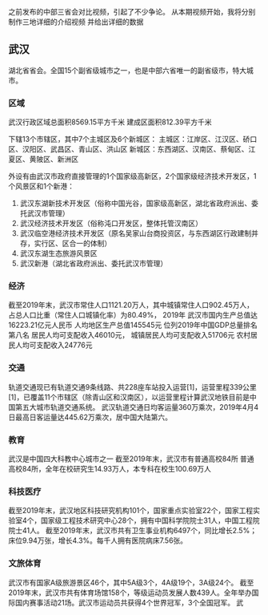 
之前发布的中部三省会对比视频，引起了不少争论。
从本期视频开始，我将分别制作三地详细的介绍视频
并给出详细的数据

## 武汉

湖北省省会。全国15个副省级城市之一，也是中部六省唯一的副省级市，特大城市。

### 区域

武汉行政区域总面积8569.15平方千米
建成区面积812.39平方千米

下辖13个市辖区，其中7个主城区及6个新城区：
主城区：江岸区、江汉区、硚口区、汉阳区、武昌区、青山区、洪山区
新城区：东西湖区、汉南区、蔡甸区、江夏区、黄陂区、新洲区

外设有由武汉市政府直接管理的1个国家级高新区，2个国家级经济技术开发区，1个风景区和1个新港：
1. 武汉东湖新技术开发区（俗称中国光谷，国家级高新区，湖北省政府派出、委托武汉市管理）
2. 武汉经济技术开发区（俗称沌口开发区，整体托管汉南区）
3. 武汉临空港经济技术开发区（原名吴家山台商投资区，与东西湖区行政建制并存，实行区、区合一的体制）
4. 武汉东湖生态旅游风景区
5. 武汉新港（湖北省政府派出、委托武汉市管理）

### 经济
截至2019年末，武汉市常住人口1121.20万人，其中城镇常住人口902.45万人，占总人口比重（常住人口城镇化率）为80.49%，
2019年
武汉市国内生产总值达16223.21亿元人民币
人均地区生产总值145545元 位列2019年中国GDP总量排名第八名
居民人均可支配收入46010元，
城镇居民人均可支配收入51706元
农村居民人均可支配收入24776元

### 交通

轨道交通现已有轨道交通9条线路、共228座车站投入运营[1]，运营里程339公里[1]，已覆盖11个市辖区（除青山区和汉南区），以运营里程计算武汉地铁目前是中国第五大城市轨道交通系统。
武汉轨道交通日均客运量360万乘次，2019年4月4日最高日客运量达445.62万乘次，居中国大陆第六。

### 教育

武汉是中国四大科教中心城市之一
截至2019年末，武汉市有普通高校84所
普通高校84所，全年在校研究生14.93万人，本专科在校生100.69万人

### 科技医疗

截至2019年末，武汉地区科技研究机构101个，国家重点实验室22个，国家工程实验室4个，国家级工程技术研究中心28个，拥有中国科学院院士31人，中国工程院院士41人。
截至2019年末，武汉市共有卫生事业机构6497个，同比增长2.5%；床位9.94万张，增长4.3%。每千人拥有医院病床7.56张。

### 文旅体育

武汉市有国家A级旅游景区46个，其中5A级3个，4A级19个，3A级24个。
截至2019年末，武汉市共有体育场馆158个，等级运动员发展人数439人。全年举办国际国内赛事活动21场。武汉市运动员共获得4个世界冠军，3个全国冠军。
武